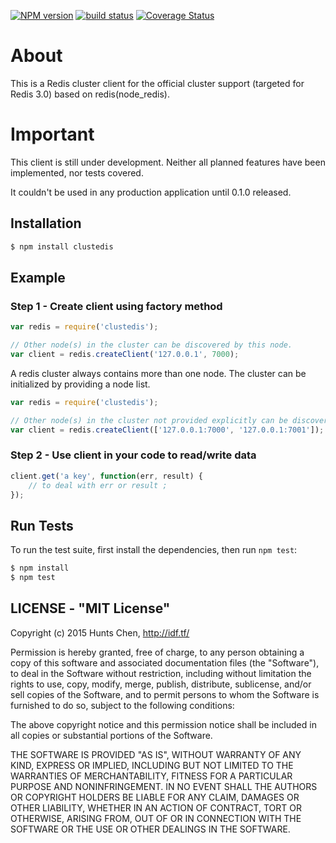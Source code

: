 [![NPM version][npm-image]][npm-url]
[![build status][travis-image]][travis-url]
[![Coverage Status][coveralls-image]][coveralls-url]

# About
  This is a Redis cluster client for the official cluster support (targeted for Redis 3.0) based on redis(node_redis).
# Important
  This client is still under development. Neither all planned features have been implemented, nor tests covered.

  It couldn't be used in any production application until 0.1.0 released.

## Installation

```bash
$ npm install clustedis
```

## Example

### Step 1 - Create client using factory method

```js
var redis = require('clustedis');

// Other node(s) in the cluster can be discovered by this node.
var client = redis.createClient('127.0.0.1', 7000);
```

A redis cluster always contains more than one node. The cluster can be initialized by providing a node list.

```js
var redis = require('clustedis');

// Other node(s) in the cluster not provided explicitly can be discovered by these node.
var client = redis.createClient(['127.0.0.1:7000', '127.0.0.1:7001']);
```


### Step 2 - Use client in your code to read/write data

```js
client.get('a key', function(err, result) {
    // to deal with err or result ;
});
```

## Run Tests

  To run the test suite, first install the dependencies, then run `npm test`:

```bash
$ npm install
$ npm test
```

## LICENSE - "MIT License"

Copyright (c) 2015 Hunts Chen, http://idf.tf/

Permission is hereby granted, free of charge, to any person
obtaining a copy of this software and associated documentation
files (the "Software"), to deal in the Software without
restriction, including without limitation the rights to use,
copy, modify, merge, publish, distribute, sublicense, and/or sell
copies of the Software, and to permit persons to whom the
Software is furnished to do so, subject to the following
conditions:

The above copyright notice and this permission notice shall be
included in all copies or substantial portions of the Software.

THE SOFTWARE IS PROVIDED "AS IS", WITHOUT WARRANTY OF ANY KIND,
EXPRESS OR IMPLIED, INCLUDING BUT NOT LIMITED TO THE WARRANTIES
OF MERCHANTABILITY, FITNESS FOR A PARTICULAR PURPOSE AND
NONINFRINGEMENT. IN NO EVENT SHALL THE AUTHORS OR COPYRIGHT
HOLDERS BE LIABLE FOR ANY CLAIM, DAMAGES OR OTHER LIABILITY,
WHETHER IN AN ACTION OF CONTRACT, TORT OR OTHERWISE, ARISING
FROM, OUT OF OR IN CONNECTION WITH THE SOFTWARE OR THE USE OR
OTHER DEALINGS IN THE SOFTWARE.

[npm-url]: https://npmjs.org/package/clustedis
[npm-image]: https://img.shields.io/npm/v/clustedis.svg
[coveralls-url]: https://coveralls.io/github/hunts/clustedis?branch=master
[coveralls-image]: https://coveralls.io/repos/hunts/clustedis/badge.svg?branch=master&service=github
[travis-url]: https://travis-ci.org/hunts/clustedis
[travis-image]: https://api.travis-ci.org/hunts/clustedis.svg

